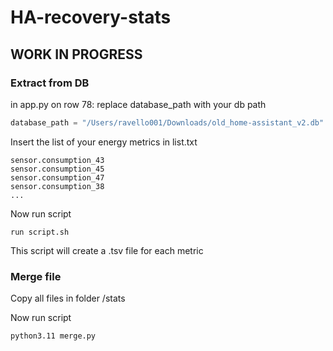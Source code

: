 # HA-recovery-stats

## WORK IN PROGRESS

### Extract from DB

in app.py on row 78: replace database_path with your db path
```python
database_path = "/Users/ravello001/Downloads/old_home-assistant_v2.db"
```
Insert the list of your energy metrics in list.txt
```
sensor.consumption_43
sensor.consumption_45
sensor.consumption_47
sensor.consumption_38
...
```
Now run script
```shell
run script.sh
```
This script will create a .tsv file for each metric

### Merge file

Copy all files in folder /stats

Now run script
```shell
python3.11 merge.py
```